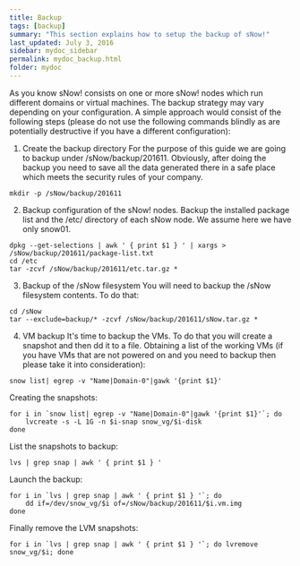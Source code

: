 ```yaml
---
title: Backup
tags: [backup]
summary: "This section explains how to setup the backup of sNow!"
last_updated: July 3, 2016
sidebar: mydoc_sidebar
permalink: mydoc_backup.html
folder: mydoc
---
```

As you know sNow! consists on one or more sNow! nodes which run different domains or virtual machines. The backup strategy may vary depending on your configuration. A simple approach would consist of the following steps (please do not use the following commands blindly as are potentially destructive if you have a different configuration):

1. Create the backup directory
For the purpose of this guide we are going to backup under /sNow/backup/201611. Obviously, after doing the backup you need to save all the data generated there in a safe place which meets the security rules of your company.
```
mkdir -p /sNow/backup/201611 
```
2. Backup configuration of the sNow! nodes.
Backup the installed package list and the /etc/ directory of each sNow node. We assume here we have only snow01.
```    
dpkg --get-selections | awk ' { print $1 } ' | xargs > /sNow/backup/201611/package-list.txt
cd /etc
tar -zcvf /sNow/backup/201611/etc.tar.gz *
```
3. Backup of the /sNow filesystem
You will need to backup the /sNow filesystem contents. To do that:
```
cd /sNow
tar --exclude=backup/* -zcvf /sNow/backup/201611/sNow.tar.gz *
```
4. VM backup
It's time to backup the VMs. To do that you will create a snapshot and then dd it to a file.
Obtaining a list of the working VMs (if you have VMs that are not powered on and you need to backup then please take it into consideration):
```
snow list| egrep -v "Name|Domain-0"|gawk '{print $1}'
```
Creating the snapshots:
```
for i in `snow list| egrep -v "Name|Domain-0"|gawk '{print $1}'`; do 
    lvcreate -s -L 1G -n $i-snap snow_vg/$i-disk
done
```
List the snapshots to backup:
```
lvs | grep snap | awk ' { print $1 } '
```
Launch the backup:
```
for i in `lvs | grep snap | awk ' { print $1 } '`; do 
    dd if=/dev/snow_vg/$i of=/sNow/backup/201611/$i.vm.img
done
```
Finally remove the LVM snapshots:
```
for i in `lvs | grep snap | awk ' { print $1 } '`; do lvremove snow_vg/$i; done
```
